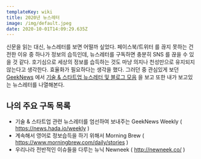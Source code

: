 ```yaml
---
templateKey: wiki
title: 2020년 뉴스레터
image: /img/default.jpeg
date: 2020-10-01T14:09:29.635Z
---
```



신문을 읽는 대신, 뉴스레터를 보면 어떨까 싶었다. 페이스북/트위터 를 끊지 못하는 건전한 이유 중 하나가 정보의 습득인데, 뉴스레터를 구독하면 충분히 SNS 를 끊을 수 있을 것 같다. 호기심으로 세상의 정보를 습득하는 것도 마냥 의지나 천성만으로 유지되지 않는다고 생각한다. 효율화가 필요하다는 생각을 했다. 그러던 중 관심있게 보던 [GeekNews](https://news.hada.io) 에서 [기술 & 스타트업 뉴스레터 및 블로그 모음](https://news.hada.io/topic?id=2505) 을 보고 또한 내가 보고있는 뉴스레터를 나열해본다.

## 나의 주요 구독 목록

* 기술 & 스타트업 관련 뉴스레터를 엄선하여 보내주는 GeekNews Weekly ( [](https://news.hada.io/weekly)<https://news.hada.io/weekly> )
* 계속해서 영어로 정보습득을 하기 위해서 Morning Brew ( [](https://www.morningbrew.com/daily/stories)<https://www.morningbrew.com/daily/stories> )
* 우리나라 전반적인 이슈들을 다루는 뉴닉 Newneek ( [](http://newneek.co/)<http://newneek.co/> )